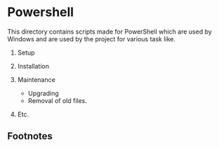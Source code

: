 # Powershell

This directory contains scripts made for PowerShell which are used by Windows and 
are used by the project for various task like.
1. Setup
2. Installation
3. Maintenance
    * Upgrading
    * Removal of old files.

4. Etc.

## Footnotes
